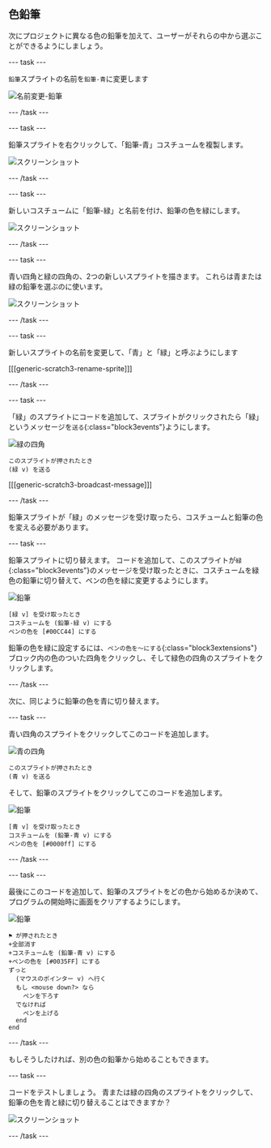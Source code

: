 ## 色鉛筆

次にプロジェクトに異なる色の鉛筆を加えて、ユーザーがそれらの中から選ぶことができるようにしましょう。

--- task ---

`鉛筆`スプライトの名前を`鉛筆-青`に変更します

![名前変更-鉛筆](images/rename-pencil.png)

--- /task ---

--- task ---

鉛筆スプライトを右クリックして、「鉛筆-青」コスチュームを複製します。

![スクリーンショット](images/paint-blue-duplicate.png)

--- /task ---

--- task ---

新しいコスチュームに「鉛筆-緑」と名前を付け、鉛筆の色を緑にします。

![スクリーンショット](images/paint-pencil-green.png)

--- /task ---

--- task ---

青い四角と緑の四角の、2つの新しいスプライトを描きます。 これらは青または緑の鉛筆を選ぶのに使います。

![スクリーンショット](images/paint-selectors.png)

--- /task ---

--- task ---

新しいスプライトの名前を変更して、「青」と「緑」と呼ぶようにします

[[[generic-scratch3-rename-sprite]]]

--- /task ---

--- task ---

「緑」のスプライトにコードを追加して、スプライトがクリックされたら「緑」というメッセージを`送る`{:class="block3events"}ようにします。

![緑の四角](images/green_square.png)

```blocks3
このスプライトが押されたとき
(緑 v) を送る
```

[[[generic-scratch3-broadcast-message]]]

--- /task ---

鉛筆スプライトが「緑」のメッセージを受け取ったら、コスチュームと鉛筆の色を変える必要があります。

--- task ---

鉛筆スプライトに切り替えます。 コードを追加して、このスプライトが`緑`{:class="block3events"}のメッセージを受け取ったときに、コスチュームを緑色の鉛筆に切り替えて、ペンの色を緑に変更するようにします。

![鉛筆](images/pencil.png)

```blocks3
[緑 v] を受け取ったとき
コスチュームを (鉛筆-緑 v) にする
ペンの色を [#00CC44] にする
```

鉛筆の色を緑に設定するには、`ペンの色を～にする`{:class="block3extensions"}ブロック内の色のついた四角をクリックし、そして緑色の四角のスプライトをクリックします。

--- /task ---

次に、同じように鉛筆の色を青に切り替えます。

--- task ---

青い四角のスプライトをクリックしてこのコードを追加します。

![青の四角](images/blue_square.png)

```blocks3
このスプライトが押されたとき
(青 v) を送る
```

そして、鉛筆のスプライトをクリックしてこのコードを追加します。

![鉛筆](images/pencil.png)

```blocks3
[青 v] を受け取ったとき
コスチュームを (鉛筆-青 v) にする
ペンの色を [#0000ff] にする
```

--- /task ---

--- task ---

最後にこのコードを追加して、鉛筆のスプライトをどの色から始めるか決めて、プログラムの開始時に画面をクリアするようにします。

![鉛筆](images/pencil.png)

```blocks3
⚑ が押されたとき
+全部消す
+コスチュームを (鉛筆-青 v) にする
+ペンの色を [#0035FF] にする
ずっと 
  (マウスのポインター v) へ行く
  もし <mouse down?> なら 
    ペンを下ろす
  でなければ 
    ペンを上げる
  end
end
```

--- /task ---

もしそうしたければ、別の色の鉛筆から始めることもできます。

--- task ---

コードをテストしましょう。 青または緑の四角のスプライトをクリックして、鉛筆の色を青と緑に切り替えることはできますか？

![スクリーンショット](images/paint-pens-test.png)

--- /task ---